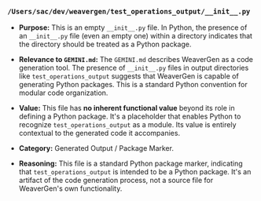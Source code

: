 ### `/Users/sac/dev/weavergen/test_operations_output/__init__.py`

*   **Purpose:** This is an empty `__init__.py` file. In Python, the presence of an `__init__.py` file (even an empty one) within a directory indicates that the directory should be treated as a Python package.
*   **Relevance to `GEMINI.md`:** The `GEMINI.md` describes WeaverGen as a code generation tool. The presence of `__init__.py` files in output directories like `test_operations_output` suggests that WeaverGen is capable of generating Python packages. This is a standard Python convention for modular code organization.
*   **Value:** This file has **no inherent functional value** beyond its role in defining a Python package. It's a placeholder that enables Python to recognize `test_operations_output` as a module. Its value is entirely contextual to the generated code it accompanies.

*   **Category:** Generated Output / Package Marker.
*   **Reasoning:** This file is a standard Python package marker, indicating that `test_operations_output` is intended to be a Python package. It's an artifact of the code generation process, not a source file for WeaverGen's own functionality.
